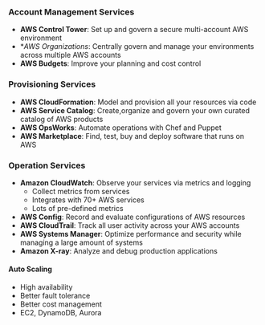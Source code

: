 ### Account Management Services
* **AWS Control Tower**: Set up and govern a secure multi-account AWS environment
* **AWS Organizations*: Centrally govern and manage your environments across multiple AWS accounts
* **AWS Budgets**: Improve your planning and cost control

### Provisioning Services
* **AWS CloudFormation**: Model and provision all your resources via code
* **AWS Service Catalog**: Create,organize and govern your own curated catalog of AWS products
* **AWS OpsWorks**: Automate operations with Chef and Puppet
* **AWS Marketplace**: Find, test, buy and deploy software that runs on AWS

### Operation Services
* **Amazon CloudWatch**: Observe your services via metrics and logging
  * Collect metrics from services
  * Integrates with 70+ AWS services
  * Lots of pre-defined metrics
* **AWS Config**: Record and evaluate configurations of AWS resources
* **AWS CloudTrail**: Track all user activity across your AWS accounts
* **AWS Systems Manager**: Optimize performance and security while managing a large amount of systems
* **Amazon X-ray**: Analyze and debug production applications


#### Auto Scaling
* High availability
* Better fault tolerance
* Better cost management
* EC2, DynamoDB, Aurora